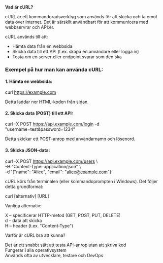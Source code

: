 **Vad är cURL?**

cURL är ett kommandoradsverktyg som används för att skicka och ta emot data över internet. Det är särskilt användbart för att kommunicera med webbservrar och API:er.

cURL används till att: 

- Hämta data från en webbsida  
- Skicka data till ett API (t.ex. skapa en användare eller logga in)  
- Testa om en server eller endpoint svarar som den ska

### Exempel på hur man kan använda cURL:

#### **1\. Hämta en webbsida:**

curl https://example.com

Detta laddar ner HTML-koden från sidan.

#### **2\. Skicka data (POST) till ett API:**

curl \-X POST https://api.example.com/login \-d "username=test\&password=1234"

Detta skickar ett POST-anrop med användarnamn och lösenord.

#### **3\. Skicka JSON-data:**

curl \-X POST https://api.example.com/users \\  
\-H "Content-Type: application/json" \\  
\-d '{"name": "Alice", "email": "[alice@example.com](mailto:alice@example.com)"}'

cURL körs från terminalen (eller kommandoprompten i Windows). Det följer detta grundformat:

curl \[alternativ\] \[URL\]

Vanliga alternativ:

X – specificerar HTTP-metod (GET, POST, PUT, DELETE)  
d – data att skicka  
H – header (t.ex. "Content-Type")

Varför är cURL bra att kunna?

Det är ett snabbt sätt att testa API-anrop utan att skriva kod  
Fungerar i alla operativsystem  
Används ofta av utvecklare, testare och DevOps